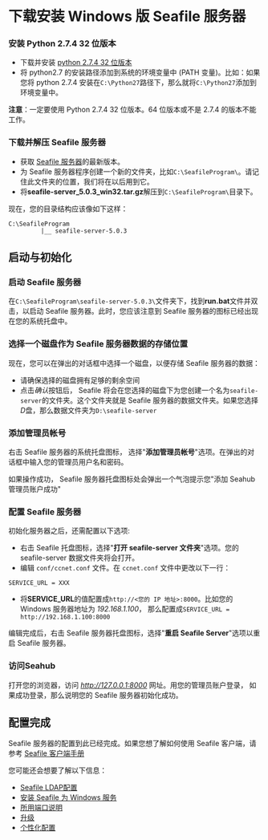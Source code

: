 # 下载安装 Windows 版 Seafile 服务器

### 安装 Python 2.7.4 32 位版本 ###

- 下载并安装 [python 2.7.4 32 位版本](http://python.org/ftp/python/2.7.4/python-2.7.4.msi)
- 将 python2.7 的安装路径添加到系统的环境变量中 (PATH 变量)。比如：如果您将 python 2.7.4 安装在`C:\Python27`路径下，那么就将`C:\Python27`添加到环境变量中。

**注意**：一定要使用 Python 2.7.4 32 位版本。64 位版本或不是 2.7.4 的版本不能工作。

### 下载并解压 Seafile 服务器 ###
- 获取 [Seafile 服务器](http://seafile.com/download/)的最新版本。
- 为 Seafile 服务器程序创建一个新的文件夹，比如`C:\SeafileProgram\`。请记住此文件夹的位置，我们将在以后用到它。
- 将**seafile-server_5.0.3_win32.tar.gz**解压到`C:\SeafileProgram\`目录下。

现在，您的目录结构应该像如下这样：
```
C:\SeafileProgram
         |__ seafile-server-5.0.3
```

## 启动与初始化 ##

### 启动 Seafile 服务器 ###

在`C:\SeafileProgram\seafile-server-5.0.3\`文件夹下，找到**run.bat**文件并双击，以启动 Seafile 服务器。此时，您应该注意到 Seafile 服务器的图标已经出现在您的系统托盘中。

### 选择一个磁盘作为 Seafile 服务器数据的存储位置 ###

现在，您可以在弹出的对话框中选择一个磁盘，以便存储 Seafile 服务器的数据：  

- 请确保选择的磁盘拥有足够的剩余空间
- 点击*确认*按钮后， Seafile 将会在您选择的磁盘下为您创建一个名为`seafile-server`的文件夹。这个文件夹就是  Seafile 服务器的数据文件夹。如果您选择*D*盘，那么数据文件夹为`D:\seafile-server`

### 添加管理员帐号 ###

右击 Seafile 服务器的系统托盘图标， 选择"**添加管理员帐号**"选项。在弹出的对话框中输入您的管理员用户名和密码。

如果操作成功， Seafile 服务器托盘图标处会弹出一个气泡提示您"添加 Seahub 管理员账户成功"

### 配置 Seafile 服务器 ###

初始化服务器之后，还需配置以下选项:

- 右击 Seafile 托盘图标，选择"**打开 seafile-server 文件夹**"选项。您的 seafile-server 数据文件夹将会打开。
- 编辑 `conf/ccnet.conf` 文件。在 `ccnet.conf` 文件中更改以下一行：

```
SERVICE_URL = XXX
```

- 将**SERVICE_URL**的值配置成`http://<您的 IP 地址>:8000`。比如您的 Windows 服务器地址为 *192.168.1.100*， 那么配置成`SERVICE_URL = http://192.168.1.100:8000`


编辑完成后，右击 Seafile 服务器托盘图标，选择"**重启 Seafile Server**"选项以重启 Seafile 服务器。

### 访问Seahub ###

打开您的浏览器，访问 *http://127.0.0.1:8000* 网址。用您的管理员账户登录， 如果成功登录，那么说明您的 Seafile 服务器初始化成功。

## 配置完成 ##

Seafile 服务器的配置到此已经完成。如果您想了解如何使用 Seafile 客户端，请参考 [Seafile 客户端手册](http://www.seafile.com/help/)  

您可能还会想要了解以下信息：  

- [Seafile LDAP配置](../deploy/using_ldap.md)
- [安装 Seafile 为 Windows 服务](install_seafile_server_as_a_windows_service.md)
- [所用端口说明](ports_used_by_seafile_windows_server.md)
- [升级](upgrading_seafile_windows_server.md)
- [个性化配置](../deploy/server_configuration.md)
